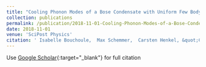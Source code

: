 ```yaml
---
title: "Cooling Phonon Modes of a Bose Condensate with Uniform Few Body Losses"
collection: publications
permalink: /publication/2018-11-01-Cooling-Phonon-Modes-of-a-Bose-Condensate-with-Uniform-Few-Body-Losses
date: 2018-11-01
venue: 'SciPost Physics'
citation: ' Isabelle Bouchoule,  Max Schemmer,  Carsten Henkel, &quot;Cooling Phonon Modes of a Bose Condensate with Uniform Few Body Losses.&quot; SciPost Physics, 2018.'
---
```

Use [Google Scholar](https://scholar.google.com/scholar?q=Cooling+Phonon+Modes+of+a+Bose+Condensate+with+Uniform+Few+Body+Losses){:target="_blank"} for full citation